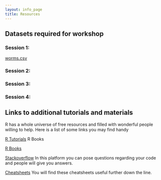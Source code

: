 ```yaml
---
layout: info_page
title: Resources
---
```


## Datasets required for workshop

### Session 1:

[worms.csv](/data/worms.csv)

### Session 2:

### Session 3:

### Session 4: 

## Links to additional tutorials and materials

R has a whole universe of free resources and filled with wonderful people willing to help. Here is a list of some links you may find handy

[R Tutorials](https://education.rstudio.com/)
R Books

[R Books](https://www.rstudio.com/resources/books/)

[Stackoverflow](https://stackoverflow.com/) In this platform you can pose questions regarding your code and people will give you answers.

[Cheatsheets](https://www.rstudio.com/resources/cheatsheets/) You will find these cheatsheets useful further down the line. 
